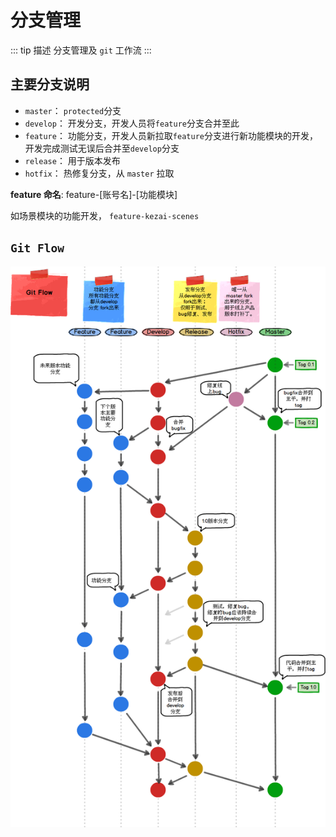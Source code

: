# 分支管理

::: tip 描述
分支管理及 `git` 工作流
:::

## 主要分支说明

- `master`： `protected`分支
- `develop`： 开发分支，开发人员将`feature`分支合并至此
- `feature`： 功能分支，开发人员新拉取`feature`分支进行新功能模块的开发，开发完成测试无误后合并至`develop`分支
- `release`： 用于版本发布
- `hotfix`： 热修复分支，从 `master` 拉取

**feature 命名**: feature-[账号名]-[功能模块]

如场景模块的功能开发， `feature-kezai-scenes`

## `Git Flow`

![git flow](./snapshot/gitflow.png)
